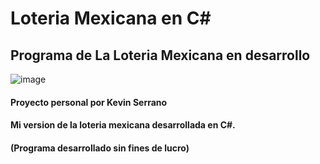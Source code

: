 # Loteria Mexicana en C#


## Programa de La Loteria Mexicana en desarrollo

![image](https://user-images.githubusercontent.com/39593984/219911082-b7a330db-69a1-4659-8957-358d0f954d30.png)


#### Proyecto personal por Kevin Serrano
#### Mi version de la loteria mexicana desarrollada en C#.
#### (Programa desarrollado sin fines de lucro)
